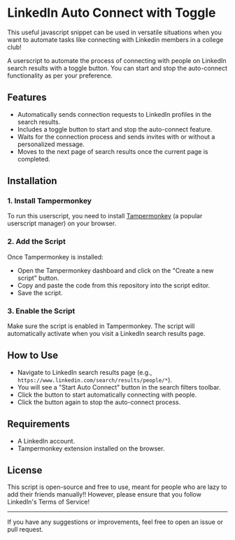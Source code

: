 # LinkedIn Auto Connect with Toggle
This useful javascript snippet can be used in versatile situations when you want to automate tasks like connecting with Linkedin members in a college club!

A userscript to automate the process of connecting with people on LinkedIn search results with a toggle button. You can start and stop the auto-connect functionality as per your preference.

## Features
- Automatically sends connection requests to LinkedIn profiles in the search results.
- Includes a toggle button to start and stop the auto-connect feature.
- Waits for the connection process and sends invites with or without a personalized message.
- Moves to the next page of search results once the current page is completed.

## Installation

### 1. Install Tampermonkey
To run this userscript, you need to install [Tampermonkey](https://tampermonkey.net/) (a popular userscript manager) on your browser.

### 2. Add the Script
Once Tampermonkey is installed:
- Open the Tampermonkey dashboard and click on the "Create a new script" button.
- Copy and paste the code from this repository into the script editor.
- Save the script.

### 3. Enable the Script
Make sure the script is enabled in Tampermonkey. The script will automatically activate when you visit a LinkedIn search results page.

## How to Use
- Navigate to LinkedIn search results page (e.g., `https://www.linkedin.com/search/results/people/*`).
- You will see a "Start Auto Connect" button in the search filters toolbar.
- Click the button to start automatically connecting with people.
- Click the button again to stop the auto-connect process.

## Requirements
- A LinkedIn account.
- Tampermonkey extension installed on the browser.

## License
This script is open-source and free to use, meant for people who are lazy to add their friends manually!! However, please ensure that you follow LinkedIn's Terms of Service!

---


If you have any suggestions or improvements, feel free to open an issue or pull request.
